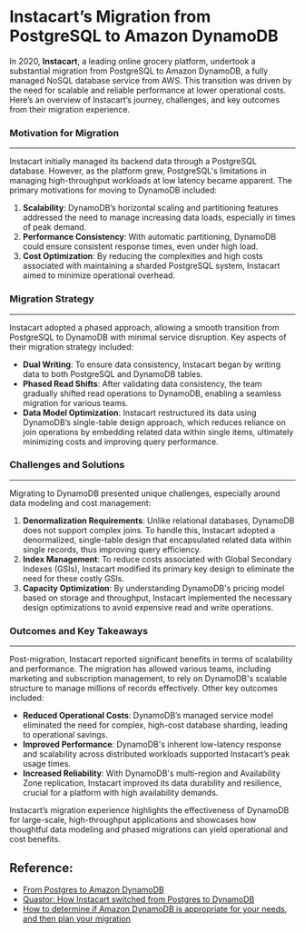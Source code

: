 # Instacart’s Migration from PostgreSQL to Amazon DynamoDB

In 2020, **Instacart**, a leading online grocery platform, undertook a substantial migration from PostgreSQL to Amazon DynamoDB, a fully managed NoSQL database service from AWS. This transition was driven by the need for scalable and reliable performance at lower operational costs. Here’s an overview of Instacart’s journey, challenges, and key outcomes from their migration experience.


### Motivation for Migration
---
Instacart initially managed its backend data through a PostgreSQL database. However, as the platform grew, PostgreSQL's limitations in managing high-throughput workloads at low latency became apparent. The primary motivations for moving to DynamoDB included:

1. **Scalability**: DynamoDB’s horizontal scaling and partitioning features addressed the need to manage increasing data loads, especially in times of peak demand.
2. **Performance Consistency**: With automatic partitioning, DynamoDB could ensure consistent response times, even under high load.
3. **Cost Optimization**: By reducing the complexities and high costs associated with maintaining a sharded PostgreSQL system, Instacart aimed to minimize operational overhead.


### Migration Strategy
---
Instacart adopted a phased approach, allowing a smooth transition from PostgreSQL to DynamoDB with minimal service disruption. Key aspects of their migration strategy included:

- **Dual Writing**: To ensure data consistency, Instacart began by writing data to both PostgreSQL and DynamoDB tables.
- **Phased Read Shifts**: After validating data consistency, the team gradually shifted read operations to DynamoDB, enabling a seamless migration for various teams.
- **Data Model Optimization**: Instacart restructured its data using DynamoDB’s single-table design approach, which reduces reliance on join operations by embedding related data within single items, ultimately minimizing costs and improving query performance.


### Challenges and Solutions
---
Migrating to DynamoDB presented unique challenges, especially around data modeling and cost management:

1. **Denormalization Requirements**: Unlike relational databases, DynamoDB does not support complex joins. To handle this, Instacart adopted a denormalized, single-table design that encapsulated related data within single records, thus improving query efficiency.
2. **Index Management**: To reduce costs associated with Global Secondary Indexes (GSIs), Instacart modified its primary key design to eliminate the need for these costly GSIs.
3. **Capacity Optimization**: By understanding DynamoDB's pricing model based on storage and throughput, Instacart implemented the necessary design optimizations to avoid expensive read and write operations.


### Outcomes and Key Takeaways
---
Post-migration, Instacart reported significant benefits in terms of scalability and performance. The migration has allowed various teams, including marketing and subscription management, to rely on DynamoDB's scalable structure to manage millions of records effectively. Other key outcomes included:

- **Reduced Operational Costs**: DynamoDB’s managed service model eliminated the need for complex, high-cost database sharding, leading to operational savings.
- **Improved Performance**: DynamoDB's inherent low-latency response and scalability across distributed workloads supported Instacart’s peak usage times.
- **Increased Reliability**: With DynamoDB's multi-region and Availability Zone replication, Instacart improved its data durability and resilience, crucial for a platform with high availability demands.


Instacart’s migration experience highlights the effectiveness of DynamoDB for large-scale, high-throughput applications and showcases how thoughtful data modeling and phased migrations can yield operational and cost benefits.
 
## Reference:
- [From Postgres to Amazon DynamoDB](https://tech.instacart.com/from-postgres-to-amazon-dynamodb-4791220b2d5d)
- [Quastor: How Instacart switched from Postgres to DynamoDB](https://blog.quastor.org/p/instacart-switched-postgres-dynamodb)
- [How to determine if Amazon DynamoDB is appropriate for your needs, and then plan your migration](https://aws.amazon.com/blogs/database/how-to-determine-if-amazon-dynamodb-is-appropriate-for-your-needs-and-then-plan-your-migration/)
